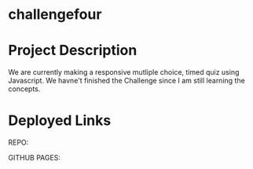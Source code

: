 # challengefour

# Project Description 

We are currently making a responsive mutliple choice, timed quiz using Javascript. We havne't finished the Challenge since I am still learning the concepts.

# Deployed Links

REPO:

GITHUB PAGES: